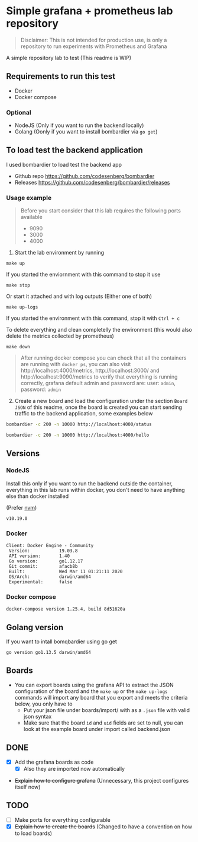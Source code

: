 # Simple grafana + prometheus lab repository

> Disclaimer: This is not intended for production use, is only a repository to run experiments with Prometheus and Grafana

A simple repository lab to test (This readme is WIP)

## Requirements to run this test

- Docker
- Docker compose

### Optional

- NodeJS (Only if you want to run the backend locally)
- Golang (Oonly if you want to install bombardier via `go get`)

## To load test the backend application

I used bombardier to load test the backend app

- Github repo https://github.com/codesenberg/bombardier
- Releases https://github.com/codesenberg/bombardier/releases

### Usage example

> Before you start consider that this lab requires the following ports available
>
> - 9090
> - 3000
> - 4000

1. Start the lab environment by running

```
make up
```

If you started the enviornment with this command to stop it use

```
make stop
```


Or start it attached and with log outputs (Either one of both)

```
make up-logs
```

If you started the environment with this command, stop it with `Ctrl + c`

To delete everything and clean completelly the environment 
(this would also delete the metrics collected by prometheus)

```
make down
```

> After running docker compose you can check that all the containers are running with `docker ps`, you can also visit http://localhost:4000/metrics, http://localhost:3000/ and http://localhost:9090/metrics to verify that everything is running correctly, grafana default admin and password are: user: `admin`, password: `admin`

2. Create a new board and load the configuration under the section `Board JSON` of this readme, once the board is created you can start sending traffic to the backend application, some examples below

```bash
bombardier -c 200 -n 10000 http://localhost:4000/status
```

```bash
bombardier -c 200 -n 10000 http://localhost:4000/hello
```

## Versions

### NodeJS

Install this only if you want to run the backend outside the container, everything in this lab runs within docker, you don't need to have anything else than docker installed

(Prefer [nvm](https://github.com/nvm-sh/nvm))

```
v10.19.0
```

### Docker

```
Client: Docker Engine - Community
 Version:           19.03.8
 API version:       1.40
 Go version:        go1.12.17
 Git commit:        afacb8b
 Built:             Wed Mar 11 01:21:11 2020
 OS/Arch:           darwin/amd64
 Experimental:      false
```

### Docker compose

```
docker-compose version 1.25.4, build 8d51620a
```

## Golang version

If you want to intall bomqbardier using go get

```
go version go1.13.5 darwin/amd64
```

## Boards

- You can export boards using the grafana API to extract the JSON configuration of the board and the `make up` or the
`make up-logs` commands will import any board that you export and meets the criteria below, you only have to
  - Put your json file under boards/import/ with as a `.json` file with valid json syntax
  - Make sure that the board `id` and `uid` fields are set to null, you can look at the example board under import called backend.json

## DONE

- [x] Add the grafana boards as code
    - [x] Also they are imported now automatically
- ~~Explain how to configure grafana~~ (Unnecessary, this project configures itself now)

## TODO


- [ ] Make ports for everything configurable
- [x] ~~Explain how to create the boards~~ (Changed to have a convention on how to load boards)